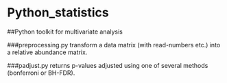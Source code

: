 Python_statistics
=================

##Python toolkit for multivariate analysis

###preprocessing.py
  transform a data matrix (with read-numbers etc.) into a relative abundance matrix.

###padjust.py
  returns p-values adjusted using one of several methods (bonferroni or BH-FDR).
